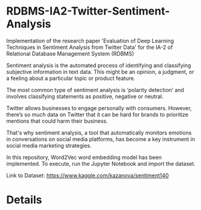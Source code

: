 # RDBMS-IA2-Twitter-Sentiment-Analysis
Implementation of the research paper 'Evaluation of Deep Learning Techniques in  Sentiment Analysis from Twitter Data' for the IA-2 of Relational Database Management System (RDBMS) 

Sentiment analysis is the automated process of identifying and classifying subjective information in text data. This might be an opinion, a judgment, or a feeling about a particular topic or product feature.

The most common type of sentiment analysis is ‘polarity detection’ and involves classifying statements as positive, negative or neutral. 

Twitter allows businesses to engage personally with consumers. However, there’s so much data on Twitter that it can be hard for brands to prioritize mentions that could harm their business.

That's why sentiment analysis, a tool that automatically monitors emotions in conversations on social media platforms, has become a key instrument in social media marketing strategies.

In this repository, Word2Vec word embedding model has been implemented. To execute, run the Jupyter Notebook and import the dataset. 

Link to Dataset: https://www.kaggle.com/kazanova/sentiment140

# Details
